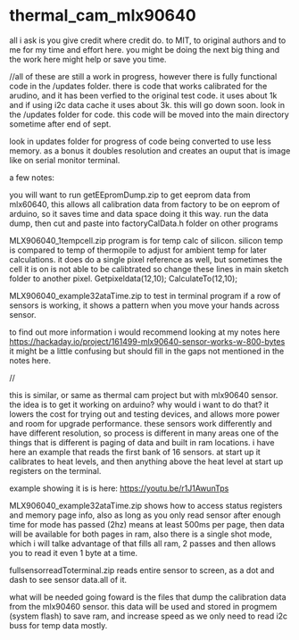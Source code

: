 # thermal_cam_mlx90640
all i ask is you give credit where credit do. to MIT, to original authors and to me for my time and effort here. you might be doing the next big thing and the work here might help or save you time.


//all of these are still a work in progress, however there is fully functional code in the /updates folder. there is code that works calibrated for the arudino, and it has been verfied to the original test code. it uses about 1k and if using i2c data cache it uses about 3k. this will go down soon.
look in the /updates folder for code. this code will be moved into the main directory sometime after end of sept.

look in updates folder for progress of code being converted to use less memory. as a bonus it doubles resolution and creates an ouput that is image like on serial monitor terminal.

a few notes:

you will want to run getEEpromDump.zip to get eeprom data from mlx60640, this allows all calibration data from factory to be on eeprom of arduino, so it saves time and data space doing it this way. run the data dump, then cut and paste into factoryCalData.h folder on other programs

MLX906040_1tempcell.zip program is for temp calc of silicon. silicon temp is compared to temp of thermopile to adjust for ambient temp for later calculations.
it does do a single pixel reference as well, but sometimes the cell it is on is not able to be calibtrated
so change these lines in main sketch folder to another pixel.
Getpixeldata(12,10); 
CalculateTo(12,10);

MLX906040_example32ataTime.zip	to test in terminal program if a row of sensors is working, it shows a pattern when you move your hands across sensor.

to find out more information i would recommend looking at my notes here https://hackaday.io/project/161499-mlx90640-sensor-works-w-800-bytes it might be a little confusing but should fill in the gaps not mentioned in the notes here.


//

this is similar, or same as thermal cam project but with mlx90640 sensor. the idea is to get it working on arduino? why would i want to do that? it lowers the cost for trying out and testing devices, and allows more power and room for upgrade performance.
these sensors work differently and have different resolution, so process is different in many areas
one of the things that is different is paging of data and built in ram locations.
i have here an example that reads the first bank of 16 sensors.
at start up it calibrates to heat levels, and then anything above the heat level at start up registers on the terminal.

example showing it is is here:
https://youtu.be/r1J1AwunTps


MLX906040_example32ataTime.zip 
shows how to access status registers and memory page info, also as long as you only read sensor after enough time for mode has passed (2hz) means at least 500ms per page, then data will be available for both pages in ram,
also there is a single shot mode, which i will talke advantage of that fills all ram, 2 passes and then allows you to read it even 1 byte at a time.


fullsensorreadToterminal.zip reads entire sensor to screen, as a dot and dash to see sensor data.all of it. 

what will be needed going foward is the files that dump the calibration data from the mlx90460 sensor. this data will be used and stored in progmem (system flash) to save ram, and increase speed as we only need to read i2c buss for temp data mostly.
